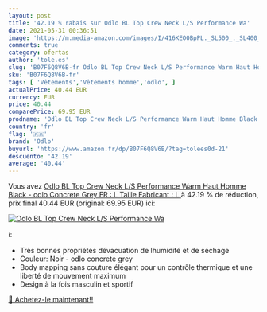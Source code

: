 ```yaml
---
layout: post
title: '42.19 % rabais sur Odlo BL Top Crew Neck L/S Performance Wa'
date: 2021-05-31 00:36:51
image: 'https://m.media-amazon.com/images/I/416KEO0BpPL._SL500_._SL400_.jpg'
comments: true
category: ofertas
author: 'tole.es'
slug: 'B07F6Q8V6B-fr Odlo BL Top Crew Neck L/S Performance Warm Haut Homme...'
sku: 'B07F6Q8V6B-fr'
tags: [ 'Vêtements','Vêtements homme','odlo', ]
actualPrice: 40.44 EUR
currency: EUR
price: 40.44
comparePrice: 69.95 EUR
prodname: 'Odlo BL Top Crew Neck L/S Performance Warm Haut Homme Black - odlo Concrete Grey FR : L  Taille Fabricant : L '
country: 'fr'
flag: '🇫🇷'
brand: 'Odlo'
buyurl: 'https://www.amazon.fr/dp/B07F6Q8V6B/?tag=tolees0d-21'
descuento: '42.19'
average: '40.44'
---
```


Vous avez [Odlo BL Top Crew Neck L/S Performance Warm Haut Homme Black - odlo Concrete Grey FR : L  Taille Fabricant : L ](https://www.amazon.fr/dp/B07F6Q8V6B/?tag=tolees0d-21)  à  42.19 % de réduction, prix final  40.44 EUR (original: 69.95 EUR) ici:

[![Odlo BL Top Crew Neck L/S Performance Wa](https://m.media-amazon.com/images/I/416KEO0BpPL._SL500_._SL400_.jpg)](https://www.amazon.fr/dp/B07F6Q8V6B/?tag=tolees0d-21)

ℹ️:

- Très bonnes propriétés dévacuation de lhumidité et de séchage
- Couleur: Noir - odlo concrete grey
- Body mapping sans couture élégant pour un contrôle thermique et une liberté de mouvement maximum
- Design à la fois masculin et sportif

[🛒 Achetez-le maintenant!!](https://www.amazon.fr/dp/B07F6Q8V6B/?tag=tolees0d-21)
